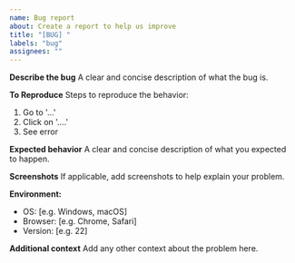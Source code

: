 ```yaml
---
name: Bug report
about: Create a report to help us improve
title: "[BUG] "
labels: "bug"
assignees: ""
---
```


**Describe the bug**
A clear and concise description of what the bug is.

**To Reproduce**
Steps to reproduce the behavior:

1. Go to '...'
2. Click on '....'
3. See error

**Expected behavior**
A clear and concise description of what you expected to happen.

**Screenshots**
If applicable, add screenshots to help explain your problem.

**Environment:**

- OS: [e.g. Windows, macOS]
- Browser: [e.g. Chrome, Safari]
- Version: [e.g. 22]

**Additional context**
Add any other context about the problem here.
